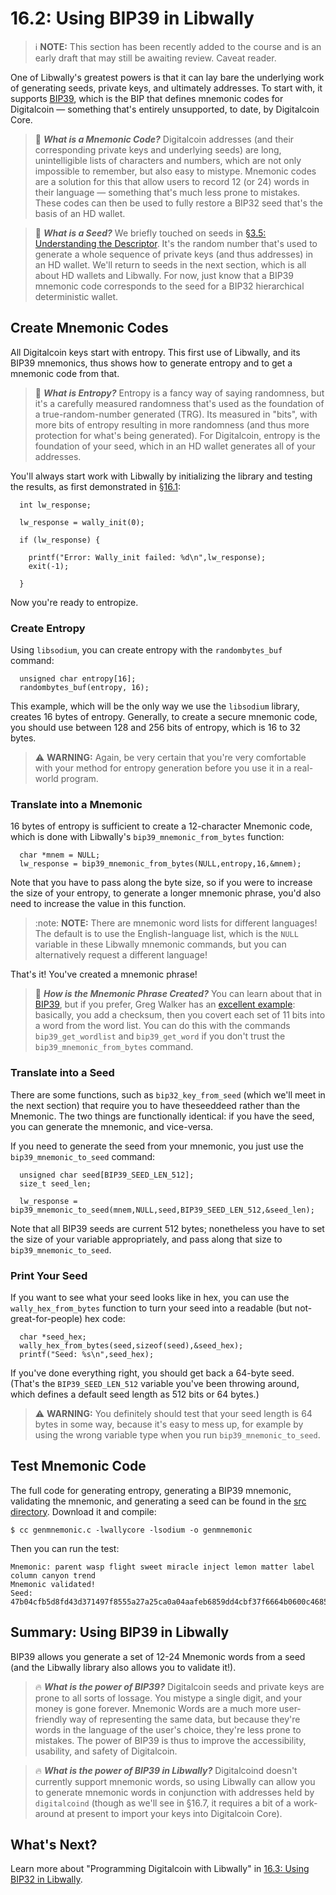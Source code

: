 # 16.2: Using BIP39 in Libwally

> :information_source: **NOTE:** This section has been recently added to the course and is an early draft that may still be awaiting review. Caveat reader.

One of Libwally's greatest powers is that it can lay bare the underlying work of generating seeds, private keys, and ultimately addresses. To start with, it supports [BIP39](https://github.com/digitalcoin/bips/blob/master/bip-0039.mediawiki), which is the BIP that defines mnemonic codes for Digitalcoin — something that's entirely unsupported, to date, by Digitalcoin Core.

> :book: ***What is a Mnemonic Code?*** Digitalcoin addresses (and their corresponding private keys and underlying seeds) are long, unintelligible lists of characters and numbers, which are not only impossible to remember, but also easy to mistype. Mnemonic codes are a solution for this that allow users to record 12 (or 24) words in their language — something that's much less prone to mistakes. These codes can then be used to fully restore a BIP32 seed that's the basis of an HD wallet.

> :book: ***What is a Seed?*** We briefly touched on seeds in [§3.5: Understanding the Descriptor](03_5_Understanding_the_Descriptor.md). It's the random number that's used to generate a whole sequence of private keys (and thus addresses) in an HD wallet. We'll return to seeds in the next section, which is all about HD wallets and Libwally. For now, just know that a BIP39 mnemonic code corresponds to the seed for a BIP32 hierarchical deterministic wallet.

## Create Mnemonic Codes

All Digitalcoin keys start with entropy. This first use of Libwally, and its BIP39 mnemonics, thus shows how to generate entropy and to get a mnemonic code from that.

> :book: ***What is Entropy?*** Entropy is a fancy way of saying randomness, but it's a carefully measured randomness that's used as the foundation of a true-random-number generated (TRG). Its measured in "bits", with more bits of entropy resulting in more randomness (and thus more protection for what's being generated). For Digitalcoin, entropy is the foundation of your seed, which in an HD wallet generates all of your addresses.

You'll always start work with Libwally by initializing the library and testing the results, as first demonstrated in [§16.1](16_1_Setting_Up_Libwally.md):
```
  int lw_response;

  lw_response = wally_init(0);

  if (lw_response) {

    printf("Error: Wally_init failed: %d\n",lw_response);
    exit(-1);
    
  }
```
Now you're ready to entropize.

### Create Entropy

Using `libsodium`, you can create entropy with the `randombytes_buf` command:
```
  unsigned char entropy[16];  
  randombytes_buf(entropy, 16);
```
This example, which will be the only way we use the `libsodium` library, creates 16 bytes of entropy. Generally, to create a secure mnemonic code, you should use between 128 and 256 bits of entropy, which is 16 to 32 bytes.

>:warning: **WARNING:** Again, be very certain that you're very comfortable with your method for entropy generation before you use it in a real-world program.

### Translate into a Mnemonic

16 bytes of entropy is sufficient to create a 12-character Mnemonic code, which is done with Libwally's `bip39_mnemonic_from_bytes` function:
```
  char *mnem = NULL;
  lw_response = bip39_mnemonic_from_bytes(NULL,entropy,16,&mnem);
```
Note that you have to pass along the byte size, so if you were to increase the size of your entropy, to generate a longer mnemonic phrase, you'd also need to increase the value in this function.

> :note: **NOTE:** There are mnemonic word lists for different languages! The default is to use the English-language list, which is the `NULL` variable in these Libwally mnemonic commands, but you can alternatively request a different language!

That's it! You've created a mnemonic phrase!

>:book: ***How is the Mnemonic Phrase Created?*** You can learn about that in [BIP39](https://github.com/digitalcoin/bips/blob/master/bip-0039.mediawiki), but if you prefer, Greg Walker has an [excellent example](https://learnmeabitcoin.com/technical/mnemonic): basically, you add a checksum, then you covert each set of 11 bits into a word from the word list. You can do this with the commands `bip39_get_wordlist` and `bip39_get_word` if you don't trust the `bip39_mnemonic_from_bytes` command.

### Translate into a Seed

There are some functions, such as `bip32_key_from_seed` (which we'll meet in the next section) that require you to have theseeddeed rather than the Mnemonic. The two things are functionally identical: if you have the seed, you can generate the mnemonic, and vice-versa.

If you need to generate the seed from your mnemonic, you just use the `bip39_mnemonic_to_seed` command:
```
  unsigned char seed[BIP39_SEED_LEN_512];
  size_t seed_len;
  
  lw_response = bip39_mnemonic_to_seed(mnem,NULL,seed,BIP39_SEED_LEN_512,&seed_len);
```
Note that all BIP39 seeds are current 512 bytes; nonetheless you have to set the size of your variable appropriately, and pass along that size to `bip39_mnemonic_to_seed`.

### Print Your Seed

If you want to see what your seed looks like in hex, you can use the `wally_hex_from_bytes` function to turn your seed into a readable (but not-great-for-people) hex code:
```
  char *seed_hex;
  wally_hex_from_bytes(seed,sizeof(seed),&seed_hex);
  printf("Seed: %s\n",seed_hex);
```
If you've done everything right, you should get back a 64-byte seed. (That's the `BIP39_SEED_LEN_512` variable you've been throwing around, which defines a default seed length as 512 bits or 64 bytes.)

> :warning: **WARNING:** You definitely should test that your seed length is 64 bytes in some way, because it's easy to mess up, for example by using the wrong variable type when you run `bip39_mnemonic_to_seed`.

## Test Mnemonic Code

The full code for generating entropy, generating a BIP39 mnemonic, validating the mnemonic, and generating a seed can be found in the [src directory](src/16_2_genmnemonic.c). Download it and compile:
```
$ cc genmnemonic.c -lwallycore -lsodium -o genmnemonic
```
Then you can run the test:
```
Mnemonic: parent wasp flight sweet miracle inject lemon matter label column canyon trend
Mnemonic validated!
Seed: 47b04cfb5d8fd43d371497f8555a27a25ca0a04aafeb6859dd4cbf37f6664b0600c4685c1efac29c082b1df29081f7a46f94a26f618fc6fd38d8bc7b6cd344c7
```

## Summary: Using BIP39 in Libwally

BIP39 allows you generate a set of 12-24 Mnemonic words from a seed (and the Libwally library also allows you to validate it!).

> :fire: ***What is the power of BIP39?*** Digitalcoin seeds and private keys are prone to all sorts of lossage. You mistype a single digit, and your money is gone forever. Mnemonic Words are a much more user-friendly way of representing the same data, but because they're words in the language of the user's choice, they're less prone to mistakes. The power of BIP39 is thus to improve the accessibility, usability, and safety of Digitalcoin.

> :fire: ***What is the power of BIP39 in Libwally?*** Digitalcoind doesn't currently support mnemonic words, so using Libwally can allow you to generate mnemonic words in conjunction with addresses held by `digitalcoind` (though as we'll see in §16.7, it requires a bit of a work-around at present to import your keys into Digitalcoin Core).

## What's Next?

Learn more about "Programming Digitalcoin with Libwally" in [16.3: Using BIP32 in Libwally](16_3_Using_BIP32_in_Libwally.md).
